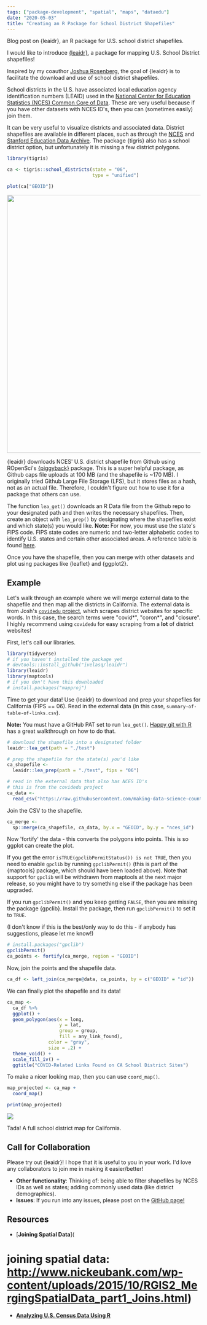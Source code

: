 ```yaml
---
tags: ["package-development", "spatial", "maps", "dataedu"]
date: "2020-05-03"
title: "Creating an R Package for School District Shapefiles"
---
```


Blog post on {leaidr}, an R package for U.S. school district shapefiles.

<!--more-->



I would like to introduce [{leaidr}](https://github.com/ivelasq/leaidr), a package for mapping U.S. School District shapefiles!

Inspired by my coauthor [Joshua Rosenberg](https://joshuamrosenberg.com/), the goal of {leaidr} is to facilitate the download and use of school district shapefiles.

School districts in the U.S. have associated local education agency identification numbers (LEAID) used in the [National Center for Education Statistics (NCES) Common Core of Data](https://nces.ed.gov/pubs2010/100largest0809/tables/table_d05.asp). These are very useful because if you have other datasets with NCES ID's, then you can (sometimes easily) join them.

It can be very useful to visualize districts and associated data. District shapefiles are available in different places, such as through the [NCES](https://nces.ed.gov/programs/edge/Geographic/DistrictBoundaries) and [Stanford Education Data Archive](https://exhibits.stanford.edu/data/catalog/db586ns4974). The package {tigris} also has a school district option, but unfortunately it is missing a few district polygons.


```r
library(tigris)

ca <- tigris::school_districts(state = "06",
                               type = "unified")

plot(ca["GEOID"])
```

<img src="/blog/leaid-shapefiles_files/figure-html/unnamed-chunk-2-1.png" width="672" />

{leaidr} downloads NCES' U.S. district shapefile from Github using ROpenSci's [{piggyback}](https://github.com/ropensci/piggyback) package. This is a super helpful package, as Github caps file uploads at 100 MB (and the shapefile is ~170 MB). I originally tried Github Large File Storage (LFS), but it stores files as a hash, not as an actual file. Therefore, I couldn't figure out how to use it for a package that others can use.

The function `lea_get()` downloads an R Data file from the Github repo to your designated path and then writes the necessary shapefiles. Then, create an object with `lea_prep()` by designating where the shapefiles exist and which state(s) you would like. **Note:** For now, you must use the state's FIPS code. FIPS state codes are numeric and two-letter alphabetic codes to identify U.S. states and certain other associated areas. A reference table is found [here](https://www.mcc.co.mercer.pa.us/dps/state_fips_code_listing.htm).

Once you have the shapefile, then you can merge with other datasets and plot using packages like {leaflet} and {ggplot2}.

## Example

Let's walk through an example where we will merge external data to the shapefile and then map all the districts in California. The external data is from Josh's [`covidedu` project](https://github.com/making-data-science-count/covidedu), which scrapes district websites for specific words. In this case, the search terms were "covid\*", "coron\*", and "closure". I highly recommend using `covidedu` for easy scraping from a **lot** of district websites!

First, let's call our libraries.


```r
library(tidyverse)
# if you haven't installed the package yet
# devtools::install_github("ivelasq/leaidr")
library(leaidr)
library(maptools)
# if you don't have this downloaded
# install.packages("mapproj")
```

Time to get your data! Use {leaidr} to download and prep your shapefiles for California (FIPS == 06). Read in the external data (in this case, `summary-of-table-of-links.csv`).

**Note:** You must have a GitHub PAT set to run `lea_get()`. [Happy git with R](https://happygitwithr.com/github-pat.html) has a great walkthrough on how to do that.


```r
# download the shapefile into a designated folder
leaidr::lea_get(path = "./test")

# prep the shapefile for the state(s) you'd like
ca_shapefile <-
  leaidr::lea_prep(path = "./test", fips = "06")

# read in the external data that also has NCES ID's
# this is from the covidedu project
ca_data <-
  read_csv("https://raw.githubusercontent.com/making-data-science-count/covidedu/master/output/2020-04-29/summary-of-table-of-links.csv")
```

Join the CSV to the shapefile.


```r
ca_merge <-
  sp::merge(ca_shapefile, ca_data, by.x = "GEOID", by.y = "nces_id")
```

Now 'fortify' the data - this converts the polygons into points. This is so ggplot can create the plot.

If you get the error `isTRUE(gpclibPermitStatus()) is not TRUE`, then you need to enable `gpclib` by running `gpclibPermit()` (this is part of the {maptools} package, which should have been loaded above). Note that support for `gpclib` will be withdrawn from maptools at the next major release, so you might have to try something else if the package has been upgraded.

If you run `gpclibPermit()` and you keep getting `FALSE`, then you are missing the package {gpclib}. Install the package, then run `gpclibPermit()` to set it to `TRUE`.

(I don't know if this is the best/only way to do this - if anybody has suggestions, please let me know!)


```r
# install.packages("gpclib")
gpclibPermit()
ca_points <- fortify(ca_merge, region = "GEOID")
```

Now, join the points and the shapefile data.


```r
ca_df <- left_join(ca_merge@data, ca_points, by = c("GEOID" = "id"))
```

We can finally plot the shapefile and its data!


```r
ca_map <-
  ca_df %>% 
  ggplot() +
  geom_polygon(aes(x = long, 
                   y = lat, 
                   group = group,
                   fill = any_link_found),
               color = "gray", 
               size = .2) +
  theme_void() +
  scale_fill_iv() +
  ggtitle("COVID-Related Links Found on CA School District Sites")
```

To make a nicer looking map, then you can use `coord_map()`.


```r
map_projected <- ca_map +
  coord_map()

print(map_projected)
```

![](https://ivelasq.rbind.io/images/test_map.png)

Tada! A full school district map for California.

## Call for Collaboration

Please try out {leaidr}! I hope that it is useful to you in your work. I'd love any collaborators to join me in making it easier/better!

* **Other functionality**: Thinking of: being able to filter shapefiles by NCES IDs as well as states; adding commonly used data (like district demographics).
* **Issues**: If you run into any issues, please post on the [GitHub page!](https://github.com/ivelasq/leaidr/issues)

## Resources

* [**Joining Spatial Data**](
# joining spatial data: http://www.nickeubank.com/wp-content/uploads/2015/10/RGIS2_MergingSpatialData_part1_Joins.html)
* [**Analyzing U.S. Census Data Using R**](https://rpubs.com/DanielSLee/censusMap)
